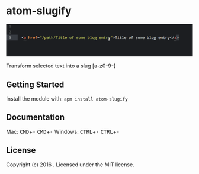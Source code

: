 # atom-slugify

![Slufigy Screengrab](/slugify-screengrab.gif)

Transform selected text into a slug [a-z0-9-]

## Getting Started
Install the module with: `apm install atom-slugify`

## Documentation
Mac:
<kbd>CMD</kbd>+<kbd>-</kbd> <kbd>CMD</kbd>+<kbd>-</kbd>
Windows:
<kbd>CTRL</kbd>+<kbd>-</kbd> <kbd>CTRL</kbd>+<kbd>-</kbd>

## License
Copyright (c) 2016 . Licensed under the MIT license.

